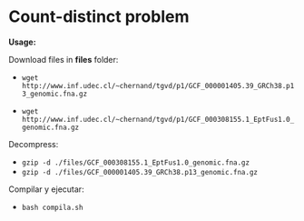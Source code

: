 # **Count-distinct problem**

**Usage:**

Download files in **files** folder: 
- `wget http://www.inf.udec.cl/~chernand/tgvd/p1/GCF_000001405.39_GRCh38.p13_genomic.fna.gz`  

- `wget http://www.inf.udec.cl/~chernand/tgvd/p1/GCF_000308155.1_EptFus1.0_genomic.fna.gz`  

Decompress: 
- `gzip -d ./files/GCF_000308155.1_EptFus1.0_genomic.fna.gz`
- `gzip -d ./files/GCF_000001405.39_GRCh38.p13_genomic.fna.gz`

Compilar y ejecutar: 
- `bash compila.sh` 
